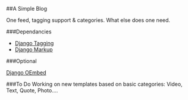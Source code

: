##A Simple Blog

One feed, tagging support & categories. What else does one need.

###Dependancies

- [Django Tagging](http://code.google.com/p/django-tagging/)
- [Django Markup](http://docs.djangoproject.com/en/dev/ref/contrib/?from=olddocs#markup)

###Optional 

[Django OEmbed](http://github.com/worldcompany/djangoembed)

###To Do
Working on new templates based on basic categories: Video, Text, Quote, Photo....